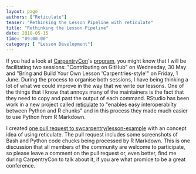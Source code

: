 ```yaml
---
layout: page
authors: ["Reticulate"]
teaser: "Rethinking the Lesson Pipeline with reticulate"
title: "Rethinking the Lesson Pipeline"
date: 2018-05-15
time: "09:00:00"
category: [ "Lesson Development"]
---
```


If you had a look at [CarpentryCon](http://www.carpentrycon.org/)'s
[program](http://www.carpentrycon.org/#prog),
you might know that I will be facilitating two sessions:
"Contributing on GitHub" on Wednesday, 30 May
and
"Bring and Build Your Own Lesson 'Carpentries-style'" on Friday, 1 June.
During the process to organise both sessions,
I have being thinking a lot of what we could improve
in the way that we write our lessons.
One of the things that I know that annoys many of the maintainers
is the fact that they need to copy and past the output of each command.
RStudio has been work in a new project called [reticulate](https://rstudio.github.io/reticulate/)
to "enables easy interoperabilty between Python and R chunks"
and in this process they made much easier to use Python from R Markdown.

I created [one pull request to swcarpentry/lesson-example](https://github.com/swcarpentry/lesson-example/pull/202)
with an concept idea of using reticulate.
The pull request includes some screenshots
of Bash and Python code chucks being processed by R Markdown.
This is one discussion that all members of the community are welcome to participate,
so please leave a comment on the pull request
or, even better, find me during CarpentryCon to talk about it,
if you are what promice to be a great conference.
